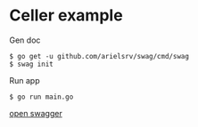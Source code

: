 # Celler example

Gen doc

```console
$ go get -u github.com/arielsrv/swag/cmd/swag
$ swag init
```

Run app

```console
$ go run main.go
```

[open swagger](http://localhost:8080/swagger/index.html)

